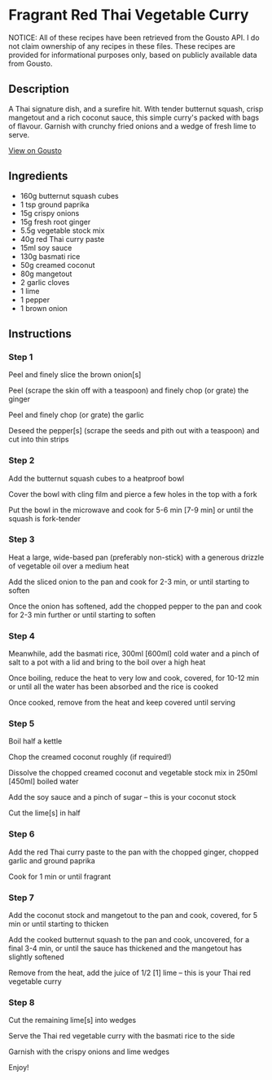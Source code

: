 # Fragrant Red Thai Vegetable Curry

NOTICE: All of these recipes have been retrieved from the Gousto API. I do not claim ownership of any recipes in these files. These recipes are provided for informational purposes only, based on publicly available data from Gousto.

## Description

A Thai signature dish, and a surefire hit. With tender butternut squash, crisp mangetout and a rich coconut sauce, this simple curry's packed with bags of flavour. Garnish with crunchy fried onions and a wedge of fresh lime to serve. 

[View on Gousto](https://www.gousto.co.uk/recipes/cookbook/fragrant-thai-red-vegetable-curry)

## Ingredients

- 160g butternut squash cubes
- 1 tsp ground paprika
- 15g crispy onions
- 15g fresh root ginger
- 5.5g vegetable stock mix
- 40g red Thai curry paste
- 15ml soy sauce
- 130g basmati rice
- 50g creamed coconut
- 80g mangetout
- 2 garlic cloves
- 1 lime
- 1 pepper
- 1 brown onion

## Instructions

### Step 1

Peel and finely slice the brown onion<span class="text-danger">[s]</span>

Peel (scrape the skin off with a teaspoon) and finely chop (or grate) the ginger

Peel and finely chop (or grate) the garlic

Deseed the pepper<span class="text-danger">[s] </span>(scrape the seeds and pith out with a teaspoon) and cut into thin strips

### Step 2

Add the butternut squash cubes to a heatproof bowl

Cover the bowl with cling film and pierce a few holes in the top with a fork

Put the bowl in the microwave and cook for 5-6 min <span class="text-danger">[7-9 min]</span> or until the squash is fork-tender

### Step 3

Heat a large, wide-based pan (preferably non-stick) with a generous drizzle of vegetable oil over a medium heat

Add the sliced onion to the pan and cook for 2-3 min, or until starting to soften

Once the onion has softened, add the chopped pepper to the pan and cook for 2-3 min further or until starting to soften

### Step 4

Meanwhile, add the basmati rice, 300ml <span class="text-danger">[600ml] </span>cold water and a pinch of salt to a pot with a lid and bring to the boil over a high heat

Once boiling, reduce the heat to very low and cook, covered, for 10-12 min or until all the water has been absorbed and the rice is cooked

Once cooked, remove from the heat and keep covered until serving

### Step 5

Boil half a kettle

Chop the creamed coconut roughly (if required!)

Dissolve the chopped creamed coconut and vegetable stock mix in 250ml <span class="text-danger">[450ml]</span> boiled water

Add the soy sauce and a pinch of sugar – this is your coconut stock

Cut the lime<span class="text-danger">[s]</span> in half

### Step 6

Add the red Thai curry paste to the pan with the chopped ginger, chopped garlic and ground paprika

Cook for 1 min or until fragrant

### Step 7

Add the coconut stock and mangetout to the pan and cook, covered, for 5 min or until starting to thicken

Add the cooked butternut squash to the pan and cook, uncovered, for a final 3-4 min, or until the sauce has thickened and the mangetout has slightly softened

Remove from the heat, add the juice of 1/2<span class="text-danger"> [1]</span> lime – this is your Thai red vegetable curry

### Step 8

Cut the remaining lime<span class="text-danger">[s]</span> into wedges

Serve the Thai red vegetable curry with the basmati rice to the side

Garnish with the crispy onions and lime wedges

Enjoy!

